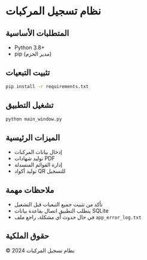 # نظام تسجيل المركبات

## المتطلبات الأساسية
- Python 3.8+
- pip (مدير الحزم)

## تثبيت التبعيات
```bash
pip install -r requirements.txt
```

## تشغيل التطبيق
```bash
python main_window.py
```

## الميزات الرئيسية
- إدخال بيانات المركبات
- توليد شهادات PDF
- إدارة القوائم المنسدلة
- توليد أكواد QR للتسجيل

## ملاحظات مهمة
- تأكد من تثبيت جميع التبعيات قبل التشغيل
- يتطلب التطبيق اتصال بقاعدة بيانات SQLite
- في حال حدوث أي مشكلة، راجع ملف `app_error_log.txt`

## حقوق الملكية
© 2024 نظام تسجيل المركبات
